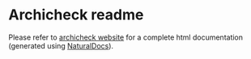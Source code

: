 Archicheck readme
=================

Please refer to [archicheck website](http://lionel.draghi.free.fr/Archicheck/index.html) for a complete html documentation (generated using [NaturalDocs](http://www.naturaldocs.org)).






